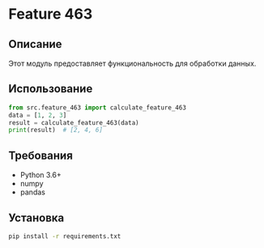 # Feature 463
## Описание
Этот модуль предоставляет функциональность для обработки данных.
## Использование
```python
from src.feature_463 import calculate_feature_463
data = [1, 2, 3]
result = calculate_feature_463(data)
print(result)  # [2, 4, 6]
```
## Требования
- Python 3.6+
- numpy
- pandas
## Установка
```bash
pip install -r requirements.txt
```